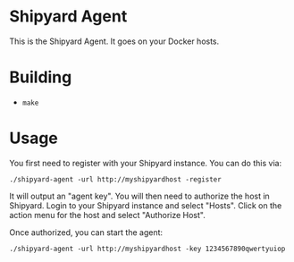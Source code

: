 # Shipyard Agent
This is the Shipyard Agent.  It goes on your Docker hosts.

# Building
* `make`

# Usage
You first need to register with your Shipyard instance.  You can do this via:

`./shipyard-agent -url http://myshipyardhost -register`

It will output an "agent key".  You will then need to authorize the host in 
Shipyard.  Login to your Shipyard instance and select "Hosts".  Click on the 
action menu for the host and select "Authorize Host".

Once authorized, you can start the agent:

`./shipyard-agent -url http://myshipyardhost -key 1234567890qwertyuiop`

